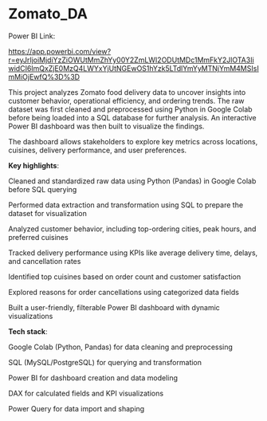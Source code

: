 # Zomato_DA

Power BI Link:

https://app.powerbi.com/view?r=eyJrIjoiMjdiYzZiOWUtMmZhYy00Y2ZmLWI2ODUtMDc1MmFkY2JlOTA3IiwidCI6ImQxZjE0MzQ4LWYxYjUtNGEwOS1hYzk5LTdlYmYyMTNjYmM4MSIsImMiOjEwfQ%3D%3D

This project analyzes Zomato food delivery data to uncover insights into customer behavior, operational efficiency, and ordering trends. The raw dataset was first cleaned and preprocessed using Python in Google Colab before being loaded into a SQL database for further analysis. An interactive Power BI dashboard was then built to visualize the findings.

The dashboard allows stakeholders to explore key metrics across locations, cuisines, delivery performance, and user preferences.

**Key highlights**:

Cleaned and standardized raw data using Python (Pandas) in Google Colab before SQL querying

Performed data extraction and transformation using SQL to prepare the dataset for visualization

Analyzed customer behavior, including top-ordering cities, peak hours, and preferred cuisines

Tracked delivery performance using KPIs like average delivery time, delays, and cancellation rates

Identified top cuisines based on order count and customer satisfaction

Explored reasons for order cancellations using categorized data fields

Built a user-friendly, filterable Power BI dashboard with dynamic visualizations

**Tech stack**:

Google Colab (Python, Pandas) for data cleaning and preprocessing

SQL (MySQL/PostgreSQL) for querying and transformation

Power BI for dashboard creation and data modeling

DAX for calculated fields and KPI visualizations

Power Query for data import and shaping
